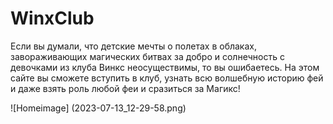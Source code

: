 # WinxClub
Если вы думали, что детские мечты о полетах в облаках, завораживающих магических битвах за добро и солнечность с девочками из клуба Винкc неосуществимы, то вы ошибаетесь. На этом сайте вы сможете вступить в клуб, узнать всю волшебную историю фей и даже взять роль любой феи и сразиться за Магикс!

![Homeimage] (2023-07-13_12-29-58.png)

